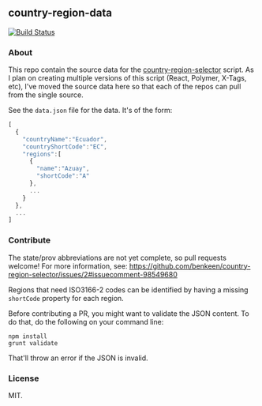 ## country-region-data 

[![Build Status](https://travis-ci.org/benkeen/country-region-data.svg?branch=master)](https://travis-ci.org/benkeen/country-region-data)

### About

This repo contain the source data for the [country-region-selector](https://github.com/benkeen/country-region-selector) 
script. As I plan on creating multiple versions of this script (React, Polymer, X-Tags, etc), I've moved the source 
data here so that each of the repos can pull from the single source. 

See the `data.json` file for the data. It's of the form: 

```javascript
[
  {
    "countryName":"Ecuador",
    "countryShortCode":"EC",
    "regions":[
      {
        "name":"Azuay",
        "shortCode":"A"
      },
      ...
    }
  },
  ... 
]
```

### Contribute

The state/prov abbreviations are not yet complete, so pull requests welcome! For more information, see:
https://github.com/benkeen/country-region-selector/issues/2#issuecomment-98549680

Regions that need ISO3166-2 codes can be identified by having a missing `shortCode` property for each region.

Before contributing a PR, you might want to validate the JSON content. To do that, do the following on your command line:

```
npm install
grunt validate
```

That'll throw an error if the JSON is invalid.

### License

MIT.
